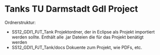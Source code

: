 # Tanks TU Darmstadt GdI Project

Ordnerstruktur:

- SS12_GDI1_PJT_Tank 
Projektordner, der in Eclipse als Projekt importiert werden sollte.
Enthält alle .jar Dateien die für das Projekt benätigt werden
- SS12_GDI1_PJT_Tank/docs
Dokuente zum Projekt, wie PDFs, etc.
